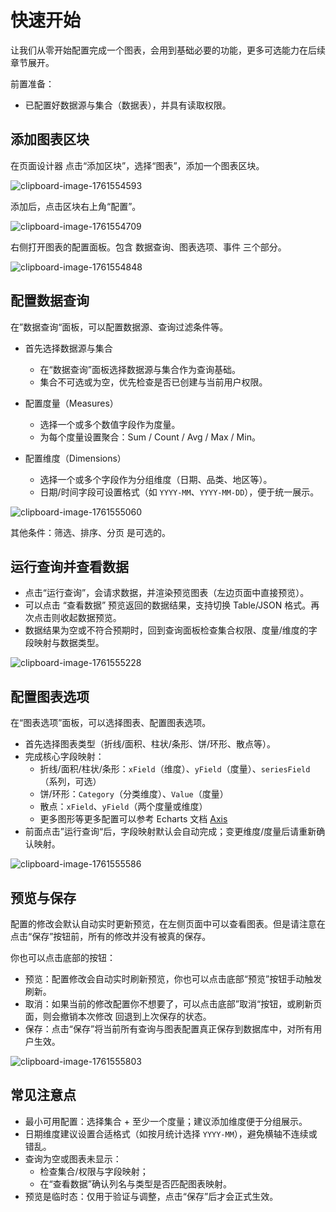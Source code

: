 # 快速开始

让我们从零开始配置完成一个图表，会用到基础必要的功能，更多可选能力在后续章节展开。

前置准备：
- 已配置好数据源与集合（数据表），并具有读取权限。

## 添加图表区块

在页面设计器 点击“添加区块”，选择“图表”，添加一个图表区块。

![clipboard-image-1761554593](https://static-docs.nocobase.com/clipboard-image-1761554593.png)

添加后，点击区块右上角“配置”。

![clipboard-image-1761554709](https://static-docs.nocobase.com/clipboard-image-1761554709.png)

右侧打开图表的配置面板。包含 数据查询、图表选项、事件 三个部分。

![clipboard-image-1761554848](https://static-docs.nocobase.com/clipboard-image-1761554848.png)

## 配置数据查询
在”数据查询“面板，可以配置数据源、查询过滤条件等。

- 首先选择数据源与集合
  - 在“数据查询”面板选择数据源与集合作为查询基础。
  - 集合不可选或为空，优先检查是否已创建与当前用户权限。

- 配置度量（Measures）
  - 选择一个或多个数值字段作为度量。
  - 为每个度量设置聚合：Sum / Count / Avg / Max / Min。

- 配置维度（Dimensions）
  - 选择一个或多个字段作为分组维度（日期、品类、地区等）。
  - 日期/时间字段可设置格式（如 `YYYY-MM`、`YYYY-MM-DD`），便于统一展示。

![clipboard-image-1761555060](https://static-docs.nocobase.com/clipboard-image-1761555060.png)

其他条件：筛选、排序、分页 是可选的。


## 运行查询并查看数据

- 点击“运行查询”，会请求数据，并渲染预览图表（左边页面中直接预览）。
- 可以点击 “查看数据” 预览返回的数据结果，支持切换 Table/JSON 格式。再次点击则收起数据预览。
- 数据结果为空或不符合预期时，回到查询面板检查集合权限、度量/维度的字段映射与数据类型。

![clipboard-image-1761555228](https://static-docs.nocobase.com/clipboard-image-1761555228.png)

## 配置图表选项

在“图表选项”面板，可以选择图表、配置图表选项。

- 首先选择图表类型（折线/面积、柱状/条形、饼/环形、散点等）。
- 完成核心字段映射：
  - 折线/面积/柱状/条形：`xField`（维度）、`yField`（度量）、`seriesField`（系列，可选）
  - 饼/环形：`Category`（分类维度）、`Value`（度量）
  - 散点：`xField`、`yField`（两个度量或维度）
  - 更多图形等更多配置可以参考 Echarts 文档 [Axis](https://echarts.apache.org/handbook/en/concepts/axis)
- 前面点击”运行查询“后，字段映射默认会自动完成；变更维度/度量后请重新确认映射。

![clipboard-image-1761555586](https://static-docs.nocobase.com/clipboard-image-1761555586.png)

## 预览与保存
配置的修改会默认自动实时更新预览，在左侧页面中可以查看图表。但是请注意在点击“保存”按钮前，所有的修改并没有被真的保存。

你也可以点击底部的按钮：

- 预览：配置修改会自动实时刷新预览，你也可以点击底部“预览”按钮手动触发刷新。 
- 取消：如果当前的修改配置你不想要了，可以点击底部”取消“按钮，或刷新页面，则会撤销本次修改 回退到上次保存的状态。
- 保存：点击“保存”将当前所有查询与图表配置真正保存到数据库中，对所有用户生效。

![clipboard-image-1761555803](https://static-docs.nocobase.com/clipboard-image-1761555803.png)

## 常见注意点

- 最小可用配置：选择集合 + 至少一个度量；建议添加维度便于分组展示。
- 日期维度建议设置合适格式（如按月统计选择 `YYYY-MM`），避免横轴不连续或错乱。
- 查询为空或图表未显示：
  - 检查集合/权限与字段映射；
  - 在“查看数据”确认列名与类型是否匹配图表映射。
- 预览是临时态：仅用于验证与调整，点击“保存”后才会正式生效。